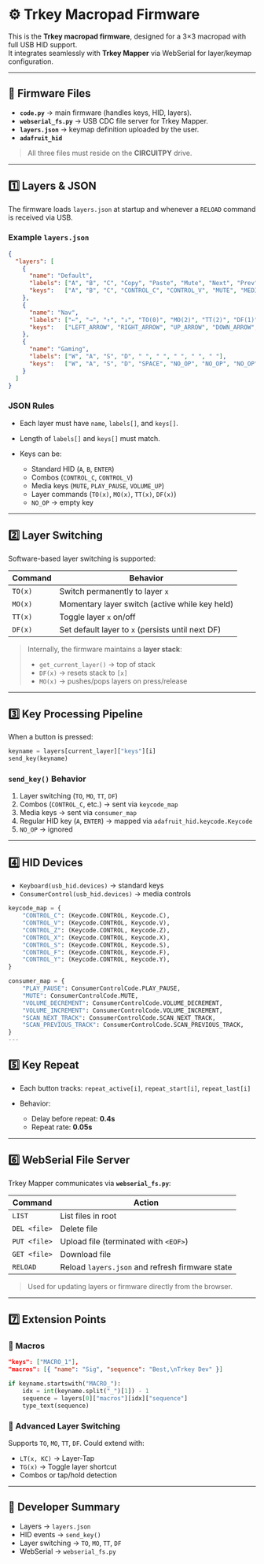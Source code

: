 
# ⚙️ Trkey Macropad Firmware

This is the **Trkey macropad firmware**, designed for a 3×3 macropad with full USB HID support.  
It integrates seamlessly with **Trkey Mapper** via WebSerial for layer/keymap configuration.

---

## 📂 Firmware Files

* **`code.py`** → main firmware (handles keys, HID, layers).  
* **`webserial_fs.py`** → USB CDC file server for Trkey Mapper.  
* **`layers.json`** → keymap definition uploaded by the user.  
* **`adafruit_hid`**
> All three files must reside on the **CIRCUITPY** drive.

---

## 1️⃣ Layers & JSON

The firmware loads `layers.json` at startup and whenever a `RELOAD` command is received via USB.

### Example `layers.json`

```json
{
  "layers": [
    {
      "name": "Default",
      "labels": ["A", "B", "C", "Copy", "Paste", "Mute", "Next", "Prev", "Vol+"],
      "keys":   ["A", "B", "C", "CONTROL_C", "CONTROL_V", "MUTE", "MEDIA_NEXT", "MEDIA_PREVIOUS", "VOLUME_UP"]
    },
    {
      "name": "Nav",
      "labels": ["←", "→", "↑", "↓", "TO(0)", "MO(2)", "TT(2)", "DF(1)", " "],
      "keys":   ["LEFT_ARROW", "RIGHT_ARROW", "UP_ARROW", "DOWN_ARROW", "TO(0)", "MO(2)", "TT(2)", "DF(1)", "NO_OP"]
    },
    {
      "name": "Gaming",
      "labels": ["W", "A", "S", "D", " ", " ", " ", " ", " "],
      "keys":   ["W", "A", "S", "D", "SPACE", "NO_OP", "NO_OP", "NO_OP", "NO_OP"]
    }
  ]
}
````

### JSON Rules

* Each layer must have `name`, `labels[]`, and `keys[]`.
* Length of `labels[]` and `keys[]` must match.
* Keys can be:

  * Standard HID (`A`, `B`, `ENTER`)
  * Combos (`CONTROL_C`, `CONTROL_V`)
  * Media keys (`MUTE`, `PLAY_PAUSE`, `VOLUME_UP`)
  * Layer commands (`TO(x)`, `MO(x)`, `TT(x)`, `DF(x)`)
  * `NO_OP` → empty key

---

## 2️⃣ Layer Switching

Software-based layer switching is supported:

| Command | Behavior                                          |
| ------- | ------------------------------------------------- |
| `TO(x)` | Switch permanently to layer `x`                   |
| `MO(x)` | Momentary layer switch (active while key held)    |
| `TT(x)` | Toggle layer `x` on/off                           |
| `DF(x)` | Set default layer to `x` (persists until next DF) |

> Internally, the firmware maintains a **layer stack**:
>
> * `get_current_layer()` → top of stack
> * `DF(x)` → resets stack to `[x]`
> * `MO(x)` → pushes/pops layers on press/release

---

## 3️⃣ Key Processing Pipeline

When a button is pressed:

```python
keyname = layers[current_layer]["keys"][i]
send_key(keyname)
```

### `send_key()` Behavior

1. Layer switching (`TO`, `MO`, `TT`, `DF`)
2. Combos (`CONTROL_C`, etc.) → sent via `keycode_map`
3. Media keys → sent via `consumer_map`
4. Regular HID key (`A`, `ENTER`) → mapped via `adafruit_hid.keycode.Keycode`
5. `NO_OP` → ignored

---

## 4️⃣ HID Devices

* `Keyboard(usb_hid.devices)` → standard keys
* `ConsumerControl(usb_hid.devices)` → media controls
```python
keycode_map = {
    "CONTROL_C": (Keycode.CONTROL, Keycode.C),
    "CONTROL_V": (Keycode.CONTROL, Keycode.V),
    "CONTROL_Z": (Keycode.CONTROL, Keycode.Z),
    "CONTROL_X": (Keycode.CONTROL, Keycode.X),
    "CONTROL_S": (Keycode.CONTROL, Keycode.S),
    "CONTROL_F": (Keycode.CONTROL, Keycode.F),
    "CONTROL_Y": (Keycode.CONTROL, Keycode.Y),
}

consumer_map = {
    "PLAY_PAUSE": ConsumerControlCode.PLAY_PAUSE,
    "MUTE": ConsumerControlCode.MUTE,
    "VOLUME_DECREMENT": ConsumerControlCode.VOLUME_DECREMENT,
    "VOLUME_INCREMENT": ConsumerControlCode.VOLUME_INCREMENT,
    "SCAN_NEXT_TRACK": ConsumerControlCode.SCAN_NEXT_TRACK,
    "SCAN_PREVIOUS_TRACK": ConsumerControlCode.SCAN_PREVIOUS_TRACK,
}
---
```
## 5️⃣ Key Repeat

* Each button tracks: `repeat_active[i]`, `repeat_start[i]`, `repeat_last[i]`
* Behavior:

  * Delay before repeat: **0.4s**
  * Repeat rate: **0.05s**

---

## 6️⃣ WebSerial File Server

Trkey Mapper communicates via **`webserial_fs.py`**:

| Command      | Action                                          |
| ------------ | ----------------------------------------------- |
| `LIST`       | List files in root                              |
| `DEL <file>` | Delete file                                     |
| `PUT <file>` | Upload file (terminated with `<EOF>`)           |
| `GET <file>` | Download file                                   |
| `RELOAD`     | Reload `layers.json` and refresh firmware state |

> Used for updating layers or firmware directly from the browser.

---

## 7️⃣ Extension Points

### 🔹 Macros

```json
"keys": ["MACRO_1"],
"macros": [{ "name": "Sig", "sequence": "Best,\nTrkey Dev" }]
```

```python
if keyname.startswith("MACRO_"):
    idx = int(keyname.split("_")[1]) - 1
    sequence = layers[0]["macros"][idx]["sequence"]
    type_text(sequence)
```


### 🔹 Advanced Layer Switching

Supports `TO`, `MO`, `TT`, `DF`. Could extend with:

* `LT(x, KC)` → Layer-Tap
* `TG(x)` → Toggle layer shortcut
* Combos or tap/hold detection

---

## 🔑 Developer Summary

* Layers → `layers.json`
* HID events → `send_key()`
* Layer switching → `TO`, `MO`, `TT`, `DF`
* WebSerial → `webserial_fs.py`



```
